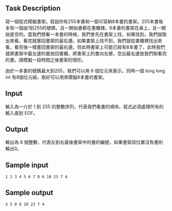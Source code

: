 ## Task Description ##

寫一個程式模擬書架。假設你有255本書和一個可容納8本書的書架。255本書每本有一個由1到255的號碼，且一開始書都在書櫃裡。8本書的書架在桌上，且一開始是空的。當我們想看一本書的時候，我們會先在書架上找，如果找到，我們就取出來看，看完就塞回書架的最右邊。如果書架上找不到，我們就從書櫃裡找出來看，看完後一樣塞回書架的最右邊。但此時書架上可能已經有8本書了，此時我們就將書架中最左邊的書放回書櫃，將書架上的書向左挪，空出最右邊放我們剛看完的書。請模擬一段時間之後書架的情形。

由於一本書的號碼最大到255，我們可以用 8 個位元來表示。同時一個 long long int 有8個位元組，剛好可以用來模擬8本書的書架。
## Input ##

輸入為一介於 1 到 255 的整數序列，代表我們看書的順序。程式必須處理所有的輸入直到 EOF。

## Output ##

輸出為 8 個整數，代表左到右最後書架中的書的編號，如果書架該位置沒有書則輸出0。

## Sample input ##
```
1 2 3 4 5 6 7 8 6 10 23 7 4
```

## Sample output ##
```
3 5 8 6 10 23 7 4
```